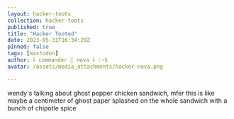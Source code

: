 ```yaml
---
layout: hacker-toots
collection: hacker-toots
published: true
title: "Hacker Tooted"
date: 2023-05-31T16:34:29Z
pinned: false
tags: [mastodon]
author: ⸸ commander ░ nova ⸸ :~$
avatar: /assets/media_attachments/hacker-nova.png

---
```


<p>wendy&#39;s talking about ghost pepper chicken sandwich, mfer this is like maybe a centimeter of ghost paper splashed on the whole sandwich with a bunch of chipotle spice</p>


